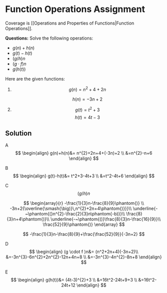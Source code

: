 # Function Operations Assignment
Coverage is [[Operations and Properties of Functions|Function Operations]].

**Questions:**
Solve the following operations:
- $g(n)+h(n)$
- $g(t)-h(t)$
- $(g/h)n$
- $(g \cdot f )n$
- $g(h(t))$

Here are the given functions:
1) $$
	g(n)=n^{2}+4+2n
	$$
	
	$$
	h(n)=-3n+2
	$$
		
2) $$
	g(t)=t^{2}+3
	$$ 
	$$
	h(t)=4t-3
	$$
## Solution
A
$$
\begin{align}
g(n)+h(n)&=
n^{2}+2n+4+(-3n)+2 \\
&=n^{2}-n+6
\end{align}
$$

B
$$
\begin{align}
g(t)-h(t)&=
t^2+3-4t+3 \\
&=t^2-4t+6
\end{align}
$$

C
$$
(g/h)n
$$

$$
\begin{array}{r}
-\frac{1}{3}n-\frac{8}{9}\phantom{)}   \\
-3n+2{\overline{\smash{\big)}\,n^{2}+2n+4\phantom{)}}}\\
\underline{-~\phantom{(}n^{2}-\frac{2}{3}n\phantom{-b)}}\\
\frac{8}{3}n+4\phantom{)}\\ 
\underline{-~\phantom{()}\frac{8}{3}n-\frac{16}{9}}\\ 
\frac{52}{9}\phantom{)}
\end{array}
$$

$$
-\frac{1}{3}n-\frac{8}{9}+\frac{\frac{52}{9}}{-3n+2}
$$

D
$$
\begin{align}
(g \cdot f )n&=
(n^2+2n+4)(-3n+2)\\
&=-3n^{3}-6n^{2}+2n^{2}-12n+4n+8 \\
&=-3n^{3}-4n^{2}-8n+8
\end{align}
$$

E
$$
\begin{align}
g(h(t))&=
(4t-3)^{2}+3 \\
&=16t^2-24t+9+3 \\
&=16t^2-24t+12
\end{align}
$$
